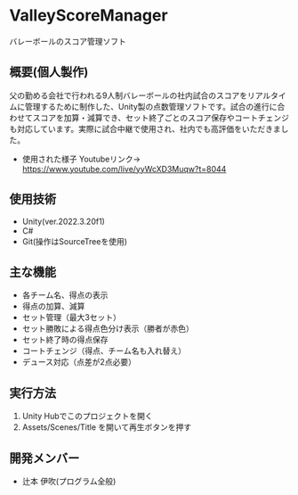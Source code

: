 # ValleyScoreManager
バレーボールのスコア管理ソフト

## 概要(個人製作)
父の勤める会社で行われる9人制バレーボールの社内試合のスコアをリアルタイムに管理するために制作した、Unity製の点数管理ソフトです。試合の進行に合わせてスコアを加算・減算でき、セット終了ごとのスコア保存やコートチェンジも対応しています。実際に試合中継で使用され、社内でも高評価をいただきました。

- 使用された様子
  Youtubeリンク→ https://www.youtube.com/live/yyWcXD3Muqw?t=8044

## 使用技術
- Unity(ver.2022.3.20f1)
- C#
- Git(操作はSourceTreeを使用)

## 主な機能
- 各チーム名、得点の表示
- 得点の加算、減算
- セット管理（最大3セット）
- セット勝敗による得点色分け表示（勝者が赤色）
- セット終了時の得点保存
- コートチェンジ（得点、チーム名も入れ替え）
- デュース対応（点差が2点必要）


## 実行方法
1. Unity Hubでこのプロジェクトを開く
2. Assets/Scenes/Title を開いて再生ボタンを押す

## 開発メンバー
- 辻本 伊吹(プログラム全般)
